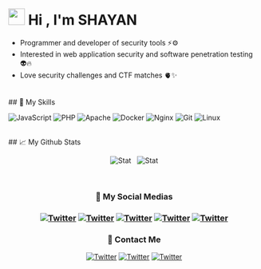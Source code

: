 # <img src="https://media.giphy.com/media/hvRJCLFzcasrR4ia7z/giphy.gif" width="33px" height="33px"> Hi , I'm SHAYAN

 - Programmer and developer of security tools ⚡️⚙️
 - Interested in web application security and software penetration testing 👽🔥
 - Love security challenges and CTF matches 🫀✨

<br>
## 👻 My Skills

 ![JavaScript](https://img.shields.io/badge/Python-323330?style=for-the-badge&logo=python&logoColor=white) ![PHP](https://img.shields.io/badge/PHP-777BB4?style=for-the-badge&logo=php&logoColor=white)  ![Apache](https://img.shields.io/badge/Apache-D22128?style=for-the-badge&logo=Apache&logoColor=white) ![Docker](https://img.shields.io/badge/Docker-2CA5E0?style=for-the-badge&logo=docker&logoColor=white) ![Nginx](https://img.shields.io/badge/Nginx-009639?style=for-the-badge&logo=nginx&logoColor=white) ![Git](https://img.shields.io/badge/GIT-E44C30?style=for-the-badge&logo=git&logoColor=white)  ![Linux](https://img.shields.io/badge/Linux-FCC624?style=for-the-badge&logo=linux&logoColor=black)
 
 <br>
 ## 📈 My Github Stats
 <div align='center'>
 
![Stat](https://github-readme-stats-git-masterrstaa-rickstaa.vercel.app/api?username=shayanstx&theme=dracula)  ‌ ‌ ‌![Stat](https://github-readme-stats.vercel.app/api/top-langs/?username=shayanstx&theme=dracula)
 
 </div>
 
<br>
<div align='center'>
 
<h3>🔗 My Social Medias<h3>

 [![Twitter](https://img.shields.io/badge/GitHub-100000?style=for-the-badge&logo=github&logoColor=white)](https://github.com/shayanstx) [![Twitter](https://img.shields.io/badge/Twitter-1DA1F2?style=for-the-badge&logo=twitter&logoColor=white)](https://twitter.com/shayanstx) [![Twitter](https://img.shields.io/badge/Instagram-E4405F?style=for-the-badge&logo=instagram&logoColor=white)](https://instagram.com/shayanstx) [![Twitter](https://img.shields.io/badge/LinkedIn-0077B5?style=for-the-badge&logo=linkedin&logoColor=whit)](https://linked.in/shayanstx) [![Twitter](https://img.shields.io/badge/YouTube-FF0000?style=for-the-badge&logo=youtube&logoColor=white)](https://www.youtube.com/@shayanstx)

 </div>
 <div align='center'>
 
<h3>🔗 Contact Me</h3>

[![Twitter](https://img.shields.io/badge/Gmail-D14836?style=for-the-badge&logo=gmail&logoColor=white)](mailto:shayanstx@gmail.com) [![Twitter](https://img.shields.io/badge/Telegram-2CA5E0?style=for-the-badge&logo=telegram&logoColor=white)](https://t.me/shayanstx) [![Twitter](https://img.shields.io/badge/Discord-5865F2?style=for-the-badge&logo=discord&logoColor=white)](https://discordapp.com/users/939228933994479676) 

  <div>
